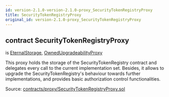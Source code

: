 ```yaml
---
id: version-2.1.0-version-2.1.0-proxy_SecurityTokenRegistryProxy
title: SecurityTokenRegistryProxy
original_id: version-2.1.0-proxy_SecurityTokenRegistryProxy
---
```


<div class="contract-doc"><div class="contract"><h2 class="contract-header"><span class="contract-kind">contract</span> SecurityTokenRegistryProxy</h2><p class="base-contracts"><span>is</span> <a href="storage_EternalStorage.html">EternalStorage</a><span>, </span><a href="proxy_OwnedUpgradeabilityProxy.html">OwnedUpgradeabilityProxy</a></p><p class="description">This proxy holds the storage of the SecurityTokenRegistry contract and delegates every call to the current implementation set. Besides, it allows to upgrade the SecurityTokenRegistry&#x27;s behaviour towards further implementations, and provides basic authorization control functionalities.</p><div class="source">Source: <a href="https://github.com/PolymathNetwork/polymath-core/blob/v2.1.0/contracts/proxy/SecurityTokenRegistryProxy.sol" target="_blank">contracts/proxy/SecurityTokenRegistryProxy.sol</a></div></div></div>

